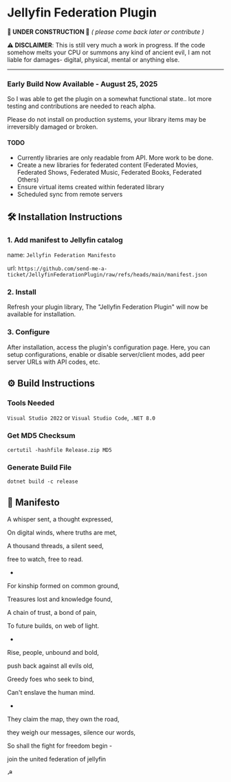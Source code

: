 
# Jellyfin Federation Plugin
**🚧 UNDER CONSTRUCTION 🚧**
*( please come back later or contribute )*

**⚠️ DISCLAIMER**:
This is still very much a work in progress. If the code somehow melts your CPU or summons any kind of ancient evil, I am not liable for damages- digital, physical, mental or anything else.


---

### Early Build Now Available - August 25, 2025

So I was able to get the plugin on a somewhat functional state.. lot more testing and contributions are needed to reach alpha.

Please do not install on production systems, your library items may be irreversibly damaged or broken.

#### TODO

* Currently libraries are only readable from API. More work to be done.
* Create a new libraries for federated content (Federated Movies, Federated Shows, Federated Music, Federated Books, Federated Others)
* Ensure virtual items created within federated library
* Scheduled sync from remote servers



## 🛠️ Installation Instructions


### 1. Add manifest to Jellyfin catalog
name: `Jellyfin Federation Manifesto`

url: `https://github.com/send-me-a-ticket/JellyfinFederationPlugin/raw/refs/heads/main/manifest.json`

### 2. Install
Refresh your plugin library, The "Jellyfin Federation Plugin" will now be available for installation.

### 3. Configure
After installation, access the plugin's configuration page. Here, you can setup configurations, enable or disable server/client modes, add peer server URLs with API codes, etc.



## ⚙️ Build Instructions


### Tools Needed
`Visual Studio 2022` or `Visual Studio Code`,
`.NET 8.0`

### Get MD5 Checksum
`certutil -hashfile Release.zip MD5`

### Generate Build File
`dotnet build -c release`

## 📜 Manifesto

A whisper sent, a thought expressed,

On digital winds, where truths are met,

A thousand threads, a silent seed,

free to watch, free to read.

-
For kinship formed on common ground,

Treasures lost and knowledge found,

A chain of trust, a bond of pain,

To future builds, on web of light.

-
Rise, people, unbound and bold,

push back against all evils old,

Greedy foes who seek to bind,

Can't enslave the human mind.

-
They claim the map, they own the road,

they weigh our messages, silence our words,

So shall the fight for freedom begin -

join the united federation of jellyfin

☭







